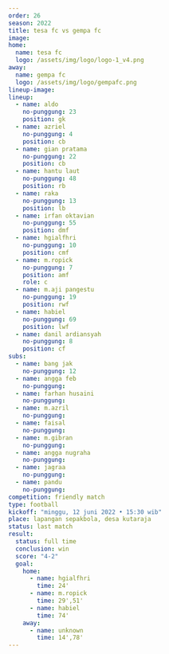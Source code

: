 ```yaml
---
order: 26
season: 2022
title: tesa fc vs gempa fc
image: 
home:
  name: tesa fc
  logo: /assets/img/logo/logo-1_v4.png
away:
  name: gempa fc
  logo: /assets/img/logo/gempafc.png
lineup-image:
lineup:
  - name: aldo
    no-punggung: 23
    position: gk
  - name: azriel
    no-punggung: 4
    position: cb
  - name: gian pratama
    no-punggung: 22
    position: cb
  - name: hantu laut
    no-punggung: 48
    position: rb
  - name: raka
    no-punggung: 13
    position: lb
  - name: irfan oktavian
    no-punggung: 55
    position: dmf
  - name: hgialfhri
    no-punggung: 10
    position: cmf
  - name: m.ropick
    no-punggung: 7
    position: amf
    role: c
  - name: m.aji pangestu
    no-punggung: 19
    position: rwf
  - name: habiel
    no-punggung: 69
    position: lwf
  - name: danil ardiansyah
    no-punggung: 8
    position: cf
subs:
  - name: bang jak
    no-punggung: 12
  - name: angga feb
    no-punggung: 
  - name: farhan husaini
    no-punggung:
  - name: m.azril
    no-punggung: 
  - name: faisal
    no-punggung: 
  - name: m.gibran
    no-punggung:
  - name: angga nugraha
    no-punggung: 
  - name: jagraa
    no-punggung: 
  - name: pandu
    no-punggung: 
competition: friendly match
type: football
kickoff: "minggu, 12 juni 2022 • 15:30 wib"
place: lapangan sepakbola, desa kutaraja
status: last match
result: 
  status: full time
  conclusion: win
  score: "4-2"
  goal: 
    home:
      - name: hgialfhri
        time: 24'
      - name: m.ropick
        time: 29',51'
      - name: habiel
        time: 74'
    away:
      - name: unknown
        time: 14',78'
---
```

